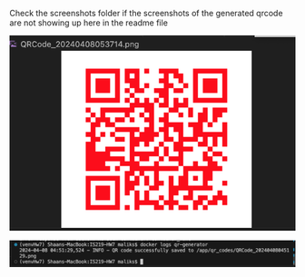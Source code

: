 Check the screenshots folder if the screenshots of the generated qrcode are not showing up here in the readme file

![QRCode](<Screen Shot 2024-04-08 at 1.47.12 AM.png>)

![alt text](<Screen Shot 2024-04-08 at 1.11.23 AM.png>)